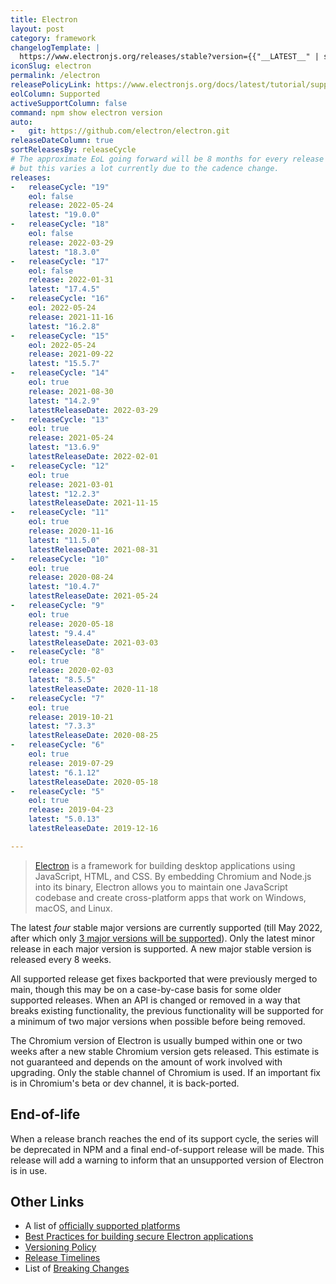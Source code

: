 ```yaml
---
title: Electron
layout: post
category: framework
changelogTemplate: |
  https://www.electronjs.org/releases/stable?version={{"__LATEST__" | split:'.' | first}}#__LATEST__
iconSlug: electron
permalink: /electron
releasePolicyLink: https://www.electronjs.org/docs/latest/tutorial/support
eolColumn: Supported
activeSupportColumn: false
command: npm show electron version
auto:
-   git: https://github.com/electron/electron.git
releaseDateColumn: true
sortReleasesBy: releaseCycle
# The approximate EoL going forward will be 8 months for every release
# but this varies a lot currently due to the cadence change.
releases:  
-   releaseCycle: "19"
    eol: false
    release: 2022-05-24
    latest: "19.0.0"
-   releaseCycle: "18"
    eol: false
    release: 2022-03-29
    latest: "18.3.0"
-   releaseCycle: "17"
    eol: false
    release: 2022-01-31
    latest: "17.4.5"
-   releaseCycle: "16"
    eol: 2022-05-24
    release: 2021-11-16
    latest: "16.2.8"
-   releaseCycle: "15"
    eol: 2022-05-24
    release: 2021-09-22
    latest: "15.5.7"
-   releaseCycle: "14"
    eol: true
    release: 2021-08-30
    latest: "14.2.9"
    latestReleaseDate: 2022-03-29
-   releaseCycle: "13"
    eol: true
    release: 2021-05-24
    latest: "13.6.9"
    latestReleaseDate: 2022-02-01
-   releaseCycle: "12"
    eol: true
    release: 2021-03-01
    latest: "12.2.3"
    latestReleaseDate: 2021-11-15
-   releaseCycle: "11"
    eol: true
    release: 2020-11-16
    latest: "11.5.0"
    latestReleaseDate: 2021-08-31
-   releaseCycle: "10"
    eol: true
    release: 2020-08-24
    latest: "10.4.7"
    latestReleaseDate: 2021-05-24
-   releaseCycle: "9"
    eol: true
    release: 2020-05-18
    latest: "9.4.4"
    latestReleaseDate: 2021-03-03
-   releaseCycle: "8"
    eol: true
    release: 2020-02-03
    latest: "8.5.5"
    latestReleaseDate: 2020-11-18
-   releaseCycle: "7"
    eol: true
    release: 2019-10-21
    latest: "7.3.3"
    latestReleaseDate: 2020-08-25
-   releaseCycle: "6"
    eol: true
    release: 2019-07-29
    latest: "6.1.12"
    latestReleaseDate: 2020-05-18
-   releaseCycle: "5"
    eol: true
    release: 2019-04-23
    latest: "5.0.13"
    latestReleaseDate: 2019-12-16

---
```


> [Electron](https://www.electronjs.org/) is a framework for building desktop applications using JavaScript, HTML, and CSS. By embedding Chromium and Node.js into its binary, Electron allows you to maintain one JavaScript codebase and create cross-platform apps that work on Windows, macOS, and Linux.

The latest _four_ stable major versions are currently supported (till May 2022, after which only [3 major versions will be supported](https://www.electronjs.org/blog/8-week-cadence)). Only the latest minor release in each major version is supported. A new major stable version is released every 8 weeks.

All supported release get fixes backported that were previously merged to main, though this may be on a case-by-case basis for some older supported releases. When an API is changed or removed in a way that breaks existing functionality, the previous functionality will be supported for a minimum of two major versions when possible before being removed.

The Chromium version of Electron is usually bumped within one or two weeks after a new stable Chromium version gets released. This estimate is not guaranteed and depends on the amount of work involved with upgrading. Only the stable channel of Chromium is used. If an important fix is in Chromium's beta or dev channel, it is back-ported.

## End-of-life

When a release branch reaches the end of its support cycle, the series will be deprecated in NPM and a final end-of-support release will be made. This release will add a warning to inform that an unsupported version of Electron is in use.

## Other Links

- A list of [officially supported platforms][platforms]
- [Best Practices for building secure Electron applications](https://www.electronjs.org/docs/latest/)
- [Versioning Policy](https://www.electronjs.org/docs/latest/tutorial/electron-versioning)
- [Release Timelines](https://www.electronjs.org/docs/latest/tutorial/electron-timelines)
- List of [Breaking Changes](https://www.electronjs.org/docs/latest/breaking-changes)

[platforms]: https://www.electronjs.org/docs/latest/tutorial/support#supported-platforms
